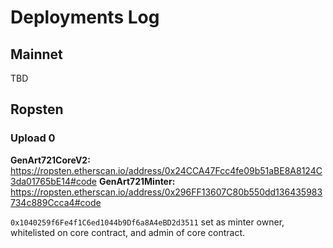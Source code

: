 # Deployments Log

## Mainnet

TBD

## Ropsten

### Upload 0

**GenArt721CoreV2:** https://ropsten.etherscan.io/address/0x24CCA47Fcc4fe09b51aBE8A8124C3da01765bE14#code
**GenArt721Minter:** https://ropsten.etherscan.io/address/0x296FF13607C80b550dd136435983734c889Ccca4#code

`0x1040259f6Fe4f1C6ed1044b9Df6a8A4eBD2d3511` set as minter owner, whitelisted on core contract, and admin of core contract.
